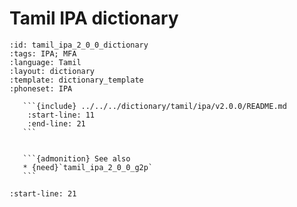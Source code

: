
# Tamil IPA dictionary

``````{dictionary} Tamil IPA dictionary
:id: tamil_ipa_2_0_0_dictionary
:tags: IPA; MFA
:language: Tamil
:layout: dictionary
:template: dictionary_template
:phoneset: IPA

   ```{include} ../../../dictionary/tamil/ipa/v2.0.0/README.md
    :start-line: 11
    :end-line: 21
   ```


   ```{admonition} See also
   * {need}`tamil_ipa_2_0_0_g2p`
   ```

``````

```{include} ../../../dictionary/tamil/ipa/v2.0.0/README.md
:start-line: 21
```
